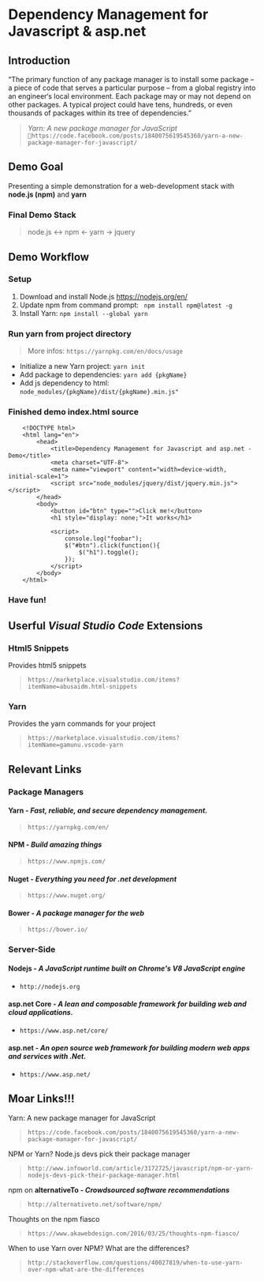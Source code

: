 # Dependency Management for Javascript & asp.net

## Introduction
“The primary function of any package manager is to install some package – a piece of code that serves a particular purpose – from a global registry into an engineer‘s local environment. Each package may or may not depend on other packages. A typical project could have tens, hundreds, or even thousands of packages within its tree of dependencies.”

>*Yarn: A new package manager for JavaScript*<br/>
``https://code.facebook.com/posts/1840075619545360/yarn-a-new-package-manager-for-javascript/``


## Demo Goal
Presenting a simple demonstration for a web-development stack with **node.js (npm)** and **yarn**

### Final Demo Stack
> node.js <-> npm <- yarn -> jquery

## Demo Workflow
### Setup
1. Download and install Node.js https://nodejs.org/en/
2. Update npm from command prompt: `` npm install npm@latest -g``
3. Install Yarn: ``npm install --global yarn``

### Run yarn from project directory
> More infos: ``https://yarnpkg.com/en/docs/usage``

- Initialize a new Yarn project: ``yarn init``
- Add package to dependencies: ``yarn add {pkgName}``
- Add js dependency to html: ``node_modules/{pkgName}/dist/{pkgName}.min.js"``

### Finished demo index.html source
```
    <!DOCTYPE html>
    <html lang="en">
        <head>
            <title>Dependency Management for Javascript and asp.net - Demo</title>
            <meta charset="UTF-8">
            <meta name="viewport" content="width=device-width, initial-scale=1">
            <script src="node_modules/jquery/dist/jquery.min.js"></script>
        </head> 
        <body>
            <button id="btn" type="">Click me!</button>
            <h1 style="display: none;">It works</h1>

            <script>
                console.log("foobar");
                $("#btn").click(function(){
                    $("h1").toggle();
                });
            </script>
        </body>
    </html>
```

### Have fun!

## Userful *Visual Studio Code* Extensions
### Html5 Snippets
Provides html5 snippets

>``https://marketplace.visualstudio.com/items?itemName=abusaidm.html-snippets``

### Yarn
Provides the yarn commands for your project

> ``https://marketplace.visualstudio.com/items?itemName=gamunu.vscode-yarn``

## Relevant Links

### Package Managers
#### Yarn - *Fast, reliable, and secure dependency management.*
>``https://yarnpkg.com/en/``
#### NPM - *Build amazing things*
> ``https://www.npmjs.com/``
#### Nuget - *Everything you need for .net development*
> ``https://www.nuget.org/``
#### Bower - *A package manager for the web*
> ``https://bower.io/``

### Server-Side
#### Nodejs - *A JavaScript runtime built on Chrome's V8 JavaScript engine*
- ``http://nodejs.org``

#### asp.net Core - *A lean and composable framework for building web and cloud applications.*
- ``https://www.asp.net/core/``

#### asp.net - *An open source web framework for building modern web apps and services with .Net.*
- ``https://www.asp.net/``

## Moar Links!!!
Yarn: A new package manager for JavaScript
> ``https://code.facebook.com/posts/1840075619545360/yarn-a-new-package-manager-for-javascript/``

NPM or Yarn? Node.js devs pick their package manager
> ``http://www.infoworld.com/article/3172725/javascript/npm-or-yarn-nodejs-devs-pick-their-package-manager.html``
 
npm on **alternativeTo - *Crowdsourced software recommendations***
> ``http://alternativeto.net/software/npm/``

Thoughts on the npm fiasco
> ``https://www.akawebdesign.com/2016/03/25/thoughts-npm-fiasco/``

When to use Yarn over NPM? What are the differences?
> ``http://stackoverflow.com/questions/40027819/when-to-use-yarn-over-npm-what-are-the-differences``
